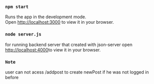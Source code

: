 

### `npm start`

Runs the app in the development mode.\
Open [http://localhost:3000](http://localhost:3000) to view it in your browser.

### `node server.js`

for running backend server that created with json-server
open [http://localhost:4000](http://localhost:4000)to view it in your browser.


### `Note`
user can not acess /addpost to create newPost if he was not logged in before
